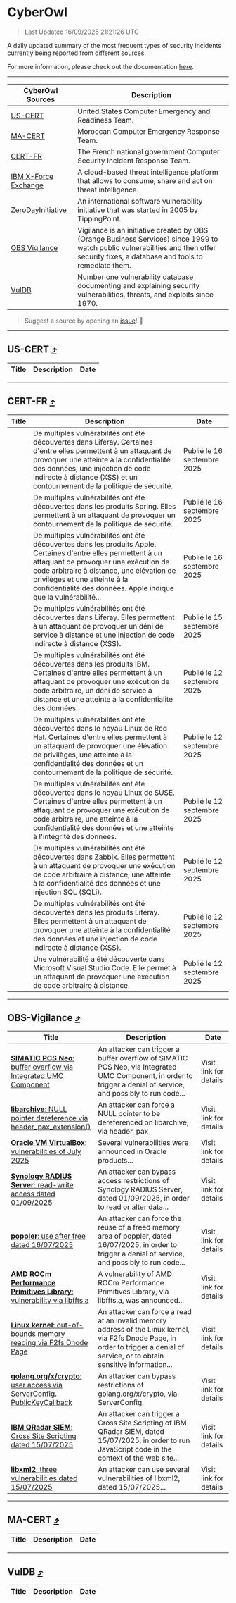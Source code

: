 
 <div id='top'></div>

# CyberOwl

 > Last Updated 16/09/2025 21:21:26 UTC
 
 A daily updated summary of the most frequent types of security incidents currently being reported from different sources.
 
 For more information, please check out the documentation [here](./docs/README.md).
 
 ---
 |CyberOwl Sources|Description|
 |---|---|
 |[US-CERT](#us-cert-arrow_heading_up)|United States Computer Emergency and Readiness Team.|
 |[MA-CERT](#ma-cert-arrow_heading_up)|Moroccan Computer Emergency Response Team.|
 |[CERT-FR](#cert-fr-arrow_heading_up)|The French national government Computer Security Incident Response Team.|
 |[IBM X-Force Exchange](#ibmcloud-arrow_heading_up)|A cloud-based threat intelligence platform that allows to consume, share and act on threat intelligence.|
 |[ZeroDayInitiative](#zerodayinitiative-arrow_heading_up)|An international software vulnerability initiative that was started in 2005 by TippingPoint.|
 |[OBS Vigilance](#obs-vigilance-arrow_heading_up)|Vigilance is an initiative created by OBS (Orange Business Services) since 1999 to watch public vulnerabilities and then offer security fixes, a database and tools to remediate them.|
 |[VulDB](#vuldb-arrow_heading_up)|Number one vulnerability database documenting and explaining security vulnerabilities, threats, and exploits since 1970.|
 
 > Suggest a source by opening an [issue](https://github.com/karimhabush/cyberowl/issues)! :raised_hands:
 ---

## US-CERT [:arrow_heading_up:](#cyberowl)

 |Title|Description|Date|
 |---|---|---|
 
 ---

## CERT-FR [:arrow_heading_up:](#cyberowl)

 |Title|Description|Date|
 |---|---|---|
 |[](https://www.cert.ssi.gouv.fr/avis/CERTFR-2025-AVI-0793/)|De multiples vulnérabilités ont été découvertes dans Liferay. Certaines d'entre elles permettent à un attaquant de provoquer une atteinte à la confidentialité des données, une injection de code indirecte à distance (XSS) et un contournement de la politique de sécurité.|Publié le 16 septembre 2025|
 |[](https://www.cert.ssi.gouv.fr/avis/CERTFR-2025-AVI-0792/)|De multiples vulnérabilités ont été découvertes dans les produits Spring. Elles permettent à un attaquant de provoquer un contournement de la politique de sécurité.|Publié le 16 septembre 2025|
 |[](https://www.cert.ssi.gouv.fr/avis/CERTFR-2025-AVI-0791/)|De multiples vulnérabilités ont été découvertes dans les produits Apple. Certaines d'entre elles permettent à un attaquant de provoquer une exécution de code arbitraire à distance, une élévation de privilèges et une atteinte à la confidentialité des données. Apple indique que la vulnérabilité...|Publié le 16 septembre 2025|
 |[](https://www.cert.ssi.gouv.fr/avis/CERTFR-2025-AVI-0790/)|De multiples vulnérabilités ont été découvertes dans Liferay. Elles permettent à un attaquant de provoquer un déni de service à distance et une injection de code indirecte à distance (XSS).|Publié le 15 septembre 2025|
 |[](https://www.cert.ssi.gouv.fr/avis/CERTFR-2025-AVI-0789/)|De multiples vulnérabilités ont été découvertes dans les produits IBM. Certaines d'entre elles permettent à un attaquant de provoquer une exécution de code arbitraire, un déni de service à distance et une atteinte à la confidentialité des données.|Publié le 12 septembre 2025|
 |[](https://www.cert.ssi.gouv.fr/avis/CERTFR-2025-AVI-0788/)|De multiples vulnérabilités ont été découvertes dans le noyau Linux de Red Hat. Certaines d'entre elles permettent à un attaquant de provoquer une élévation de privilèges, une atteinte à la confidentialité des données et un contournement de la politique de sécurité.|Publié le 12 septembre 2025|
 |[](https://www.cert.ssi.gouv.fr/avis/CERTFR-2025-AVI-0787/)|De multiples vulnérabilités ont été découvertes dans le noyau Linux de SUSE. Certaines d'entre elles permettent à un attaquant de provoquer une exécution de code arbitraire, une atteinte à la confidentialité des données et une atteinte à l'intégrité des données.|Publié le 12 septembre 2025|
 |[](https://www.cert.ssi.gouv.fr/avis/CERTFR-2025-AVI-0786/)|De multiples vulnérabilités ont été découvertes dans Zabbix. Elles permettent à un attaquant de provoquer une exécution de code arbitraire à distance, une atteinte à la confidentialité des données et une injection SQL (SQLi).|Publié le 12 septembre 2025|
 |[](https://www.cert.ssi.gouv.fr/avis/CERTFR-2025-AVI-0785/)|De multiples vulnérabilités ont été découvertes dans les produits Liferay. Elles permettent à un attaquant de provoquer une atteinte à la confidentialité des données et une injection de code indirecte à distance (XSS).|Publié le 12 septembre 2025|
 |[](https://www.cert.ssi.gouv.fr/avis/CERTFR-2025-AVI-0784/)|Une vulnérabilité a été découverte dans Microsoft Visual Studio Code. Elle permet à un attaquant de provoquer une exécution de code arbitraire à distance.|Publié le 12 septembre 2025|
 
 ---

## OBS-Vigilance [:arrow_heading_up:](#cyberowl)

 |Title|Description|Date|
 |---|---|---|
 |[<a href="https://vigilance.fr/vulnerability/SIMATIC-PCS-Neo-buffer-overflow-via-Integrated-UMC-Component-45909" class="noirorange"><b>SIMATIC PCS Neo</b>: buffer overflow via Integrated UMC Component</a>](https://vigilance.fr/vulnerability/SIMATIC-PCS-Neo-buffer-overflow-via-Integrated-UMC-Component-45909)|An attacker can trigger a buffer overflow of SIMATIC PCS Neo, via Integrated UMC Component, in order to trigger a denial of service, and possibly to run code...|Visit link for details|
 |[<a href="https://vigilance.fr/vulnerability/libarchive-NULL-pointer-dereference-via-header-pax-extension-47723" class="noirorange"><b>libarchive</b>: NULL pointer dereference via header_pax_<wbr>extension()</wbr></a>](https://vigilance.fr/vulnerability/libarchive-NULL-pointer-dereference-via-header-pax-extension-47723)|An attacker can force a NULL pointer to be dereferenced on libarchive, via header_pax_|Visit link for details|
 |[<a href="https://vigilance.fr/vulnerability/Oracle-VM-VirtualBox-vulnerabilities-of-July-2025-47722" class="noirorange"><b>Oracle VM VirtualBox</b>: vulnerabilities of July 2025</a>](https://vigilance.fr/vulnerability/Oracle-VM-VirtualBox-vulnerabilities-of-July-2025-47722)|Several vulnerabilities were announced in Oracle products...|Visit link for details|
 |[<a href="https://vigilance.fr/vulnerability/Synology-RADIUS-Server-read-write-access-dated-01-09-2025-48103" class="noirorange"><b>Synology RADIUS Server</b>: read-write access dated 01/09/2025</a>](https://vigilance.fr/vulnerability/Synology-RADIUS-Server-read-write-access-dated-01-09-2025-48103)|An attacker can bypass access restrictions of Synology RADIUS Server, dated 01/09/2025, in order to read or alter data...|Visit link for details|
 |[<a href="https://vigilance.fr/vulnerability/poppler-use-after-free-dated-16-07-2025-47717" class="noirorange"><b>poppler</b>: use after free dated 16/07/2025</a>](https://vigilance.fr/vulnerability/poppler-use-after-free-dated-16-07-2025-47717)|An attacker can force the reuse of a freed memory area of poppler, dated 16/07/2025, in order to trigger a denial of service, and possibly to run code...|Visit link for details|
 |[<a href="https://vigilance.fr/vulnerability/AMD-ROCm-Performance-Primitives-Library-vulnerability-via-libffts-a-48098" class="noirorange"><b>AMD ROCm Performance Primitives Library</b>: vulnerability via libffts.a</a>](https://vigilance.fr/vulnerability/AMD-ROCm-Performance-Primitives-Library-vulnerability-via-libffts-a-48098)|A vulnerability of AMD ROCm Performance Primitives Library, via libffts.a, was announced...|Visit link for details|
 |[<a href="https://vigilance.fr/vulnerability/Linux-kernel-out-of-bounds-memory-reading-via-F2fs-Dnode-Page-48097" class="noirorange"><b>Linux kernel</b>: out-of-bounds memory reading via F2fs Dnode Page</a>](https://vigilance.fr/vulnerability/Linux-kernel-out-of-bounds-memory-reading-via-F2fs-Dnode-Page-48097)|An attacker can force a read at an invalid memory address of the Linux kernel, via F2fs Dnode Page, in order to trigger a denial of service, or to obtain sensitive information...|Visit link for details|
 |[<a href="https://vigilance.fr/vulnerability/golang-org-x-crypto-user-access-via-ServerConfig-PublicKeyCallback-45907" class="noirorange"><b>golang.org/x/crypto</b>: user access via ServerConfig.<wbr>PublicKeyCallback</wbr></a>](https://vigilance.fr/vulnerability/golang-org-x-crypto-user-access-via-ServerConfig-PublicKeyCallback-45907)|An attacker can bypass restrictions of golang.org/x/crypto, via ServerConfig.|Visit link for details|
 |[<a href="https://vigilance.fr/vulnerability/IBM-QRadar-SIEM-Cross-Site-Scripting-dated-15-07-2025-47715" class="noirorange"><b>IBM QRadar SIEM</b>: Cross Site Scripting dated 15/07/2025</a>](https://vigilance.fr/vulnerability/IBM-QRadar-SIEM-Cross-Site-Scripting-dated-15-07-2025-47715)|An attacker can trigger a Cross Site Scripting of IBM QRadar SIEM, dated 15/07/2025, in order to run JavaScript code in the context of the web site...|Visit link for details|
 |[<a href="https://vigilance.fr/vulnerability/libxml2-three-vulnerabilities-dated-15-07-2025-47714" class="noirorange"><b>libxml2</b>: three vulnerabilities dated 15/07/2025</a>](https://vigilance.fr/vulnerability/libxml2-three-vulnerabilities-dated-15-07-2025-47714)|An attacker can use several vulnerabilities of libxml2, dated 15/07/2025...|Visit link for details|
 
 ---

## MA-CERT [:arrow_heading_up:](#cyberowl)

 |Title|Description|Date|
 |---|---|---|
 
 ---

## VulDB [:arrow_heading_up:](#cyberowl)

 |Title|Description|Date|
 |---|---|---|
 